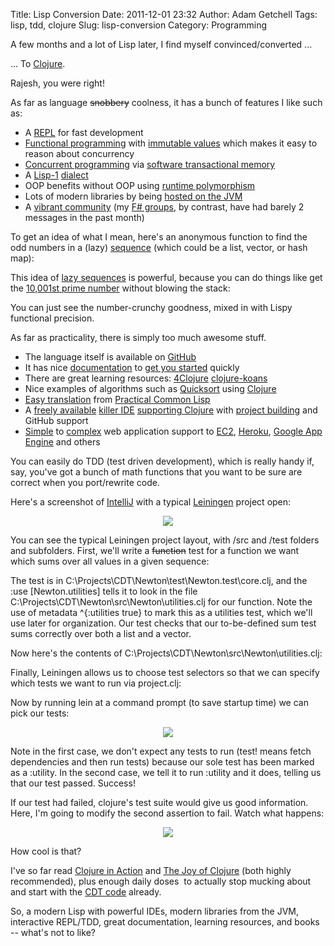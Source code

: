 Title: Lisp Conversion
Date: 2011-12-01 23:32
Author: Adam Getchell
Tags: lisp, tdd, clojure
Slug: lisp-conversion
Category: Programming

A few months and a lot of Lisp later, I find myself convinced/converted
...  

... To [Clojure](http://clojure.org/).  

Rajesh, you were right!  

As far as language ~~snobbery~~ coolness, it has a bunch of features I
like such as:  

-   A [REPL](http://clojure.org/dynamic) for fast development
-   [Functional programming](http://clojure.org/functional_programming)
    with [immutable
    values](http://thinkrelevance.com/blog/2008/09/16/pcl-clojure-chapter-6.html) which
    makes it easy to reason about concurrency
-   [Concurrent programming](http://clojure.org/concurrent_programming)
    via [software transactional memory](http://clojure.org/refs)
-   A
    [Lisp-1](http://hornbeck.wordpress.com/2009/07/05/lisp-1-vs-lisp-2/)
    [dialect](http://clojure.org/lisp)
-   OOP benefits without OOP using [runtime
    polymorphism](http://clojure.org/runtime_polymorphism)
-   Lots of modern libraries by being [hosted on the
    JVM](http://clojure.org/jvm_hosted)
-   A [vibrant community](http://groups.google.com/group/clojure) (my
    [F\# groups](http://groups.google.com/group/fsharp-opensource), by
    contrast, have had barely 2 messages in the past month)

To get an idea of what I mean, here's an anonymous function to find the
odd numbers in a (lazy) [sequence](http://clojure.org/sequences) (which
could be a list, vector, or hash map):  


This idea of [lazy
sequences](http://formpluslogic.blogspot.com/2009/07/clojure-lazy-seq-and-recursion.html)
is powerful, because you can do things like get the [10,001st prime
number](http://clojure-euler.wikispaces.com/Problem+007) without blowing
the stack:  

You can just see the number-crunchy goodness, mixed in with Lispy
functional precision.  

As far as practicality, there is simply too much awesome stuff.  

-   The language itself is available on
    [GitHub](https://github.com/clojure/clojure)
-   It has nice [documentation](http://clojuredocs.org/) to [get you
    started](http://dev.clojure.org/display/doc/Getting+Started) quickly
-   There are great learning
    resources: [4Clojure](http://www.4clojure.com/) [clojure-koans](https://github.com/functional-koans/clojure-koans)
-   Nice examples of algorithms such
    as [Quicksort](http://www.algolist.net/Algorithms/Sorting/Quicksort)
    using [Clojure](http://rosettacode.org/wiki/Sorting_algorithms/Quicksort#Clojure)
-   [Easy
    translation](http://thinkrelevance.com/blog/2008/09/16/pcl-clojure.html)
    from [Practical Common Lisp](http://www.gigamonkeys.com/book/)
-   A [freely
    available](http://www.jetbrains.com/idea/download/index.html)
    [killer IDE](http://www.jetbrains.com/idea/) [supporting
    Clojure](http://plugins.intellij.net/plugin/?id=4050) with [project
    building](https://github.com/technomancy/leiningen) and GitHub
    support
-   [Simple](http://webnoir.org/) to
    [complex](https://github.com/weavejester/compojure/wiki) web
    application support to
    [EC2](http://mmcgrana.github.com/2010/07/develop-deploy-clojure-web-applications.html),
    [Heroku](http://blog.heroku.com/archives/2011/7/5/clojure_on_heroku/),
    [Google App
    Engine](http://googlecode.blogspot.com/2010/05/better-performance-in-app-engine-with.html)
    and others

You can easily do TDD (test driven development), which is really handy
if, say, you've got a bunch of math functions that you want to be sure
are correct when you port/rewrite code.  

Here's a screenshot of [IntelliJ](http://www.jetbrains.com/idea/) with a
typical [Leiningen](https://github.com/technomancy/leiningen) project
open:  


<div class="separator" style="clear: both; text-align: center;">

</div>

<div class="separator" style="clear: both; text-align: center;">

[![](http://4.bp.blogspot.com/-M-dYvAMiipM/TtfPdohU_mI/AAAAAAAA_vE/NeiVEH5OKHs/s640/idea-lein.png)](http://4.bp.blogspot.com/-M-dYvAMiipM/TtfPdohU_mI/AAAAAAAA_vE/NeiVEH5OKHs/s1600/idea-lein.png)

</div>



You can see the typical Leiningen project layout, with /src and /test
folders and subfolders. First, we'll write a ~~function~~ test for a
function we want which sums over all values in a given sequence:  


The test is in C:\\Projects\\CDT\\Newton\\test\\Newton.test\\core.clj,
and the :use [Newton.utilities] tells it to look in the file
C:\\Projects\\CDT\\Newton\\src\\Newton\\utilities.clj for our function.
Note the use of metadata \^{:utilities true} to mark this as a utilities
test, which we'll use later for organization. Our test checks that our
to-be-defined sum test sums correctly over both a list and a vector.  

Now here's the contents of
C:\\Projects\\CDT\\Newton\\src\\Newton\\utilities.clj:  


Finally, Leiningen allows us to choose test selectors so that we can
specify which tests we want to run via project.clj:  


Now by running lein at a command prompt (to save startup time) we can
pick our tests:  


<div class="separator" style="clear: both; text-align: center;">

[![](http://1.bp.blogspot.com/-myffmQYgpC8/TtfWhU5qTQI/AAAAAAAA_vM/uTxhOaHJSO4/s640/lein.png)](http://1.bp.blogspot.com/-myffmQYgpC8/TtfWhU5qTQI/AAAAAAAA_vM/uTxhOaHJSO4/s1600/lein.png)

</div>



Note in the first case, we don't expect any tests to run (test! means
fetch dependencies and then run tests) because our sole test has been
marked as a :utility. In the second case, we tell it to run :utility and
it does, telling us that our test passed. Success!  

If our test had failed, clojure's test suite would give us good
information. Here, I'm going to modify the second assertion to fail.
Watch what happens:  


<div class="separator" style="clear: both; text-align: center;">

[![](http://4.bp.blogspot.com/-CqWRxYR47_Y/TtfXz8Po9GI/AAAAAAAA_vU/RvqznnUbXSk/s640/lein-test-fail.png)](http://4.bp.blogspot.com/-CqWRxYR47_Y/TtfXz8Po9GI/AAAAAAAA_vU/RvqznnUbXSk/s1600/lein-test-fail.png)

</div>


How cool is that?  

I've so far read [Clojure in Action](http://www.manning.com/rathore/)
and [The Joy of Clojure](http://joyofclojure.com/) (both highly
recommended), plus enough daily doses  to actually stop mucking about
and start with the [CDT code](https://github.com/ucdavis/CDT) already.  

So, a modern Lisp with powerful IDEs, modern libraries from the JVM,
interactive REPL/TDD, great documentation, learning resources, and
books -- what's not to like?  


</p>
